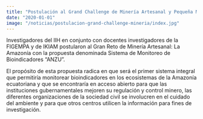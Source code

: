 ```yaml
---
title: "Postulación al Grand Challenge de Minería Artesanal y Pequeña Minería en la Amazonía 2021"
date: "2020-01-01"
image: "/noticias/postulacion-grand-challenge-mineria/index.jpg"
---
```


Investigadores del IIH en conjunto con docentes investigadores de la FIGEMPA y de IKIAM postularon al Gran Reto de Minería Artesanal: La Amazonía con la propuesta denominada Sistema de Monitoreo de Bioindicadores “ANZU”.

El propósito de esta propuesta radica en que será el primer sistema integral que permitiría monitorear bioindicadores en los ecosistemas de la Amazonía ecuatoriana y que se encontraría en acceso abierto para que las instituciones gubernamentales mejoren su regulación y control minero, las diferentes organizaciones de la sociedad civil se involucren en el cuidado del ambiente y para que otros centros utilicen la información para fines de investigación.